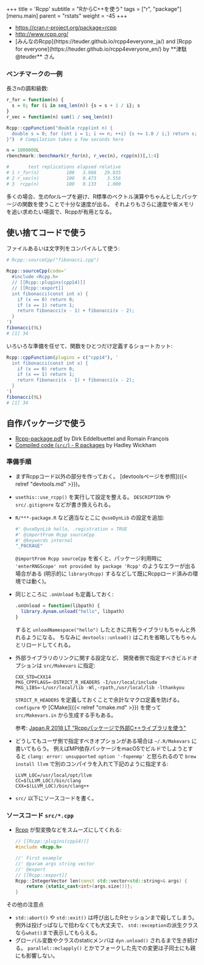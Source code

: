 +++
title = 'Rcpp'
subtitle = "RからC++を使う"
tags = ["r", "package"]
[menu.main]
  parent = "rstats"
  weight = -45
+++

- https://cran.r-project.org/package=rcpp
- http://www.rcpp.org/
- <span class="fragment" data-fragment-index="1">
  [みんなのRcpp](https://teuder.github.io/rcpp4everyone_ja/) and
  [Rcpp for everyone](https://teuder.github.io/rcpp4everyone_en/)
  by **津駄@teuder** さん
  </span>


### ベンチマークの一例

長さnの調和級数:

```r
r_for = function(n) {
  s = 0; for (i in seq_len(n)) {s = s + 1 / i}; s
}
r_vec = function(n) sum(1 / seq_len(n))

Rcpp::cppFunction("double rcpp(int n) {
  double s = 0; for (int i = 1; i <= n; ++i) {s += 1.0 / i;} return s;
}")  # Compilation takes a few seconds here

n = 1000000L
rbenchmark::benchmark(r_for(n), r_vec(n), rcpp(n))[,1:4]

#       test replications elapsed relative
# 1 r_for(n)          100   3.968   29.835
# 2 r_vec(n)          100   0.473    3.556
# 3  rcpp(n)          100   0.133    1.000
```

多くの場合、生のforループを避け、R標準のベクトル演算やちゃんとしたパッケージの関数を使うことで十分な速度が出る。
それよりもさらに速度や省メモリを追い求めたい場面で、Rcppが有用となる。


## 使い捨てコードで使う

ファイルあるいは文字列をコンパイルして使う:
```r
# Rcpp::sourceCpp("fibonacci.cpp")

Rcpp::sourceCpp(code='
  #include <Rcpp.h>
  // [[Rcpp::plugins(cpp14)]]
  // [[Rcpp::export]]
  int fibonacci(const int x) {
    if (x == 0) return 0;
    if (x == 1) return 1;
    return fibonacci(x - 1) + fibonacci(x - 2);
  }
')
fibonacci(9L)
# [1] 34
```

いろいろな準備を任せて、関数をひとつだけ定義するショートカット:
```r
Rcpp::cppFunction(plugins = c("cpp14"), '
  int fibonacci(const int x) {
    if (x == 0) return 0;
    if (x == 1) return 1;
    return fibonacci(x - 1) + fibonacci(x - 2);
  }
')
fibonacci(9L)
# [1] 34
```


## 自作パッケージで使う

- [Rcpp-package.pdf](http://dirk.eddelbuettel.com/code/rcpp/Rcpp-package.pdf) by Dirk Eddelbuettel and Romain François
- [Compiled code (`src/`) - R packages](http://r-pkgs.had.co.nz/src.html) by Hadley Wickham

### 準備手順

-   まずRcppコード以外の部分を作っておく。
    [devtoolsページを参照]({{< relref "devtools.md" >}})。

-   `usethis::use_rcpp()` を実行して設定を整える。
    `DESCRIPTION` や `src/.gitignore` などが書き換えられる。

-   `R/***-package.R` など適当なとこに `@useDynLib` の設定を追加:

    ```r
    #' @useDynLib hello, .registration = TRUE
    #' @importFrom Rcpp sourceCpp
    #' @keywords internal
    "_PACKAGE"
    ```
    `@importFrom Rcpp sourceCpp` を省くと、パッケージ利用時に
    `'enterRNGScope' not provided by package 'Rcpp'`
    のようなエラーが出る場合がある
    (明示的に `library(Rcpp)` するなどして既にRcppロード済みの環境では動く)。

-   同じところに `.onUnload` も定義しておく:
    ```r
    .onUnload = function(libpath) {
      library.dynam.unload("hello", libpath)
    }
    ```
    すると `unloadNamespace("hello")` したときに共有ライブラリもちゃんと外れるようになる。
    ちなみに `devtools::unload()` はこれを省略してもちゃんとリロードしてくれる。

-   外部ライブラリのリンクに関する設定など、
    開発者側で指定すべきビルドオプションは `src/Makevars` に指定:
    ```
    CXX_STD=CXX14
    PKG_CPPFLAGS=-DSTRICT_R_HEADERS -I/usr/local/include
    PKG_LIBS=-L/usr/local/lib -Wl,-rpath,/usr/local/lib -lthankyou
    ```
    `STRICT_R_HEADERS` を定義しておくことで余計なマクロ定義を防げる。
    `configure` や [CMake]({{< relref "cmake.md" >}}) を使って
    `src/Makevars.in` から生成する手もある。

    参考: [Japan.R 2018 LT "Rcppパッケージで外部C++ライブラリを使う"](https://heavywatal.github.io/slides/japanr2018/)

-   どうしてもユーザ側で指定すべきオプションがある場合は
    `~/.R/Makevars` に書いてもらう。
    例えばMPI依存パッケージをmacOSでビルドでしようとすると
    `clang: error: unsupported option '-fopenmp'`
    と怒られるので `brew install llvm`
    で別のコンパイラを入れて下記のように指定する:
    ```
    LLVM_LOC=/usr/local/opt/llvm
    CC=$(LLVM_LOC)/bin/clang
    CXX=$(LLVM_LOC)/bin/clang++
    ```

-   `src/` 以下にソースコードを書く。


### ソースコード `src/*.cpp`

-   [Rcpp](https://cran.r-project.org/web/packages/Rcpp)
    が型変換などをスムーズにしてくれる:
    ```c++
    // [[Rcpp::plugins(cpp14)]]
    #include <Rcpp.h>

    //' First example
    //' @param args string vector
    //' @export
    // [[Rcpp::export]]
    Rcpp::IntegerVector len(const std::vector<std::string>& args) {
        return {static_cast<int>(args.size())};
    }
    ```

その他の注意点

- `std::abort()` や `std::exit()` は呼び出したRセッションまで殺してしまう。
  例外は投げっぱなしで拾わなくても大丈夫で、
  `std::exception`の派生クラスなら`what()`まで表示してもらえる。
- グローバル変数やクラスのstaticメンバは `dyn.unload()` されるまで生き続ける。
  `parallel::mclapply()` とかでフォークした先での変更は子同士にも親にも影響しない。
